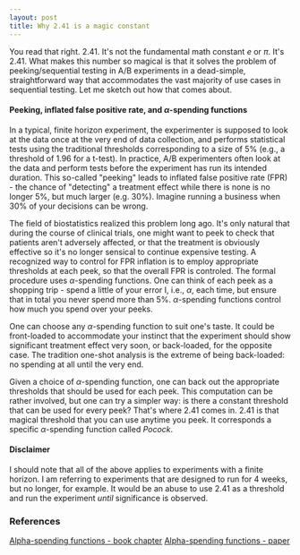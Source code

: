 ```yaml
---
layout: post
title: Why 2.41 is a magic constant
---
```


<style TYPE="text/css">
code.has-jax {font: inherit; font-size: 100%; background: inherit; border: inherit;}
</style>
<script type="text/x-mathjax-config">
MathJax.Hub.Config({
    tex2jax: {
        inlineMath: [['$','$'], ['\\(','\\)']],
        skipTags: ['script', 'noscript', 'style', 'textarea', 'pre'] // removed 'code' entry
    }
});
MathJax.Hub.Queue(function() {
    var all = MathJax.Hub.getAllJax(), i;
    for(i = 0; i < all.length; i += 1) {
        all[i].SourceElement().parentNode.className += ' has-jax';
    }
});
</script>
<script type="text/javascript" src="https://cdnjs.cloudflare.com/ajax/libs/mathjax/2.7.4/MathJax.js?config=TeX-AMS_HTML-full"></script>



You read that right. 2.41. It's not the fundamental math constant $e$ or $\pi$. It's 2.41. What makes this number so magical is that it solves the problem of peeking/sequential testing in A/B experiments in a dead-simple, straightforward way that accommodates the vast majority of use cases in sequential testing. Let me sketch out how that comes about.

#### Peeking, inflated false positive rate, and $\alpha$-spending functions
In a typical, finite horizon experiment, the experimenter is supposed to look at the data once at the very end of data collection, and performs statistical tests using the traditional thresholds corresponding to a size of 5% (e.g., a threshold of 1.96 for a t-test). In practice, A/B experimenters often look at the data and perform tests before the experiment has run its intended duration. This so-called "peeking" leads to inflated false positive rate (FPR) - the chance of "detecting" a treatment effect while there is none is no longer 5%, but much larger (e.g. 30%). Imagine running a business when 30% of your decisions can be wrong.

The field of biostatistics realized this problem long ago. It's only natural that during the course of clinical trials, one might want to peek to check that patients aren't adversely affected, or that the treatment is obviously effective so it's no longer sensical to continue expensive testing. A recognized way to control for FPR inflation is to employ appropriate thresholds at each peek, so that the overall FPR is controled. The formal procedure uses $\alpha$-spending functions. One can think of each peek as a shopping trip - spend a little of your error I, i.e., $\alpha$, each time, but ensure that in total you never spend more than 5%. $\alpha$-spending functions control how much you spend over your peeks.

One can choose any $\alpha$-spending function to suit one's taste. It could be front-loaded to accommodate your instinct that the experiment should show significant treatment effect very soon, or back-loaded, for the opposite case. The tradition one-shot analysis is the extreme of being back-loaded: no spending at all until the very end.

Given a choice of $\alpha$-spending function, one can back out the appropriate thresholds that should be used for each peek. This computation can be rather involved, but one can try a simpler way: is there a constant threshold that can be used for every peek? That's where 2.41 comes in. 2.41 is that magical threshold that you can use anytime you peek. It corresponds a specific $\alpha$-spending function called *Pocock*.

#### Disclaimer
I should note that all of the above applies to experiments with a finite horizon. I am referring to experiments that are designed to run for 4 weeks, but no longer, for example. It would be an abuse to use 2.41 as a threshold and run the experiment *until* significance is observed.

### References

[Alpha-spending functions - book chapter](https://lechipatrick.github.io/lemets-interim-analyses-alpha-spending.pdf)
[Alpha-spending functions - paper](https://lechipatrick.github.io/LanDeMetsPaper.pdf)
